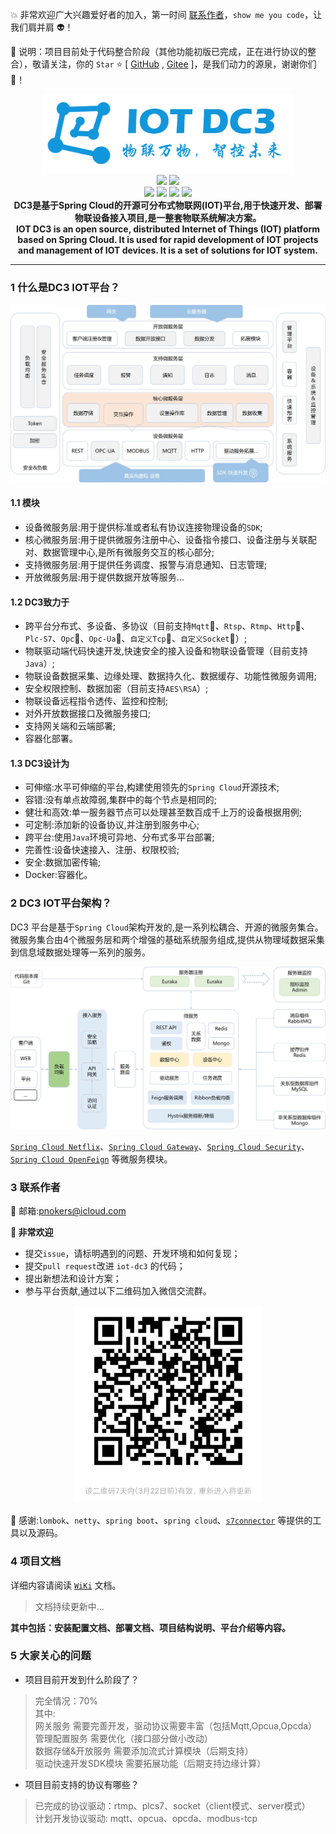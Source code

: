 :boom: 非常欢迎广大兴趣爱好者的加入，第一时间 [联系作者](#6-联系作者)，`show me you code`，让我们肩并肩 :alien:！
>
:rocket: 说明：项目目前处于代码整合阶段（其他功能初版已完成，正在进行协议的整合），敬请关注，你的 `Star` :star: [ [GitHub](https://github.com/pnoker/iot-dc3) , [Gitee](https://gitee.com/pnoker/iot-dc3) ]，是我们动力的源泉，谢谢你们 :tada:！

<p align="center">
    <img src="./dc3/images/iot-dc3-logo.png" width="400"><br>
    <a href="https://travis-ci.org/pnoker/iot-dc3"><img src="https://travis-ci.org/pnoker/iot-dc3.svg?branch=master"></a>
    <a href="https://codecov.io/gh/pnoker/iot-dc3"><img src="https://codecov.io/gh/pnoker/iot-dc3/branch/master/graph/badge.svg"></a><br>
	<a><img src="https://img.shields.io/badge/JDK-1.8-green.svg"></a>
	<a><img src="https://img.shields.io/badge/Spring Boot-2.2.4.RELEASE-blue.svg"></a>
	<a><img src="https://img.shields.io/badge/Spring Cloud-Hoxton.SR1-blue.svg"></a>
	<a href="https://github.com/pnoker/iot-dc3/blob/master/LICENSE"><img src="https://img.shields.io/github/license/pnoker/iot-dc3.svg"></a>	
	<br><strong>DC3是基于Spring Cloud的开源可分布式物联网(IOT)平台,用于快速开发、部署物联设备接入项目,是一整套物联系统解决方案。<br>IOT DC3 is an open source, distributed Internet of Things (IOT) platform based on Spring Cloud. It is used for rapid development of IOT projects and management of IOT devices. It is a set of solutions for IOT system.</strong>
</p>

------

### 1 什么是DC3 IOT平台？

 ![iot-dc3-architecture](dc3/images/iot-dc3-architecture1.jpg)

#### 1.1 模块

 * 设备微服务层:用于提供标准或者私有协议连接物理设备的`SDK`;
 * 核心微服务层:用于提供微服务注册中心、设备指令接口、设备注册与关联配对、数据管理中心,是所有微服务交互的核心部分;
 * 支持微服务层:用于提供任务调度、报警与消息通知、日志管理;
 * 开放微服务层:用于提供数据开放等服务...

#### 1.2 DC3致力于

 * 跨平台分布式、多设备、多协议（目前支持`Mqtt`:hammer:、`Rtsp`、`Rtmp`、`Http`:hammer:、`Plc-S7`、`Opc`:hammer:、`Opc-Ua`:hammer:、`自定义Tcp`:hammer:、`自定义Socket`:hammer:）;
 * 物联驱动端代码快速开发,快速安全的接入设备和物联设备管理（目前支持`Java`）;
 * 物联设备数据采集、边缘处理、数据持久化、数据缓存、功能性微服务调用;
 * 安全权限控制、数据加密（目前支持`AES\RSA`）;
 * 物联设备远程指令透传、监控和控制;
 * 对外开放数据接口及微服务接口;
 * 支持网关端和云端部署;
 * 容器化部署。

#### 1.3 DC3设计为

 * 可伸缩:水平可伸缩的平台,构建使用领先的`Spring Cloud`开源技术;
 * 容错:没有单点故障弱,集群中的每个节点是相同的;
 * 健壮和高效:单一服务器节点可以处理甚至数百成千上万的设备根据用例;
 * 可定制:添加新的设备协议,并注册到服务中心;
 * 跨平台:使用`Java`环境可异地、分布式多平台部署;
 * 完善性:设备快速接入、注册、权限校验;
 * 安全:数据加密传输;
 * Docker:容器化。

### 2 DC3 IOT平台架构？

DC3 平台是基于`Spring Cloud`架构开发的,是一系列松耦合、开源的微服务集合。
微服务集合由4个微服务层和两个增强的基础系统服务组成,提供从物理域数据采集到信息域数据处理等一系列的服务。

![iot-dc3-architecture](dc3/images/iot-dc3-architecture2.jpg)

[`Spring Cloud Netflix`](https://cloud.spring.io/spring-cloud-netflix)、[`Spring Cloud Gateway`](https://cloud.spring.io/spring-cloud-gateway)、[`Spring Cloud Security`](https://cloud.spring.io/spring-cloud-security)、[`Spring Cloud OpenFeign`](https://cloud.spring.io/spring-cloud-openfeign) 等微服务模块。

### 3 联系作者

:whale2: 邮箱:pnokers@icloud.com

**:mega: 非常欢迎**
 - 提交`issue`，请标明遇到的问题、开发环境和如何复现；
 - 提交`pull request`改进 `iot-dc3` 的代码；
 - 提出新想法和设计方案；
 - 参与平台贡献,通过以下二维码加入微信交流群。

<p align="center">
<img src="./dc3/images/wechart.jpg" width="300"><br>
</p>

:lollipop: 感谢:`lombok`、`netty`、`spring boot`、`spring cloud`、[`s7connector`](https://github.com/s7connector/s7connector) 等提供的工具以及源码。


### 4 项目文档

详细内容请阅读 [`WiKi`](https://github.com/pnoker/iot-dc3/wiki) 文档。

> 文档持续更新中...

**其中包括：安装配置文档、部署文档、项目结构说明、平台介绍等内容。**

### 5 大家关心的问题

- 项目目前开发到什么阶段了？

> 完全情况：70% \
> 其中: \
> 网关服务 需要完善开发，驱动协议需要丰富（包括Mqtt,Opcua,Opcda）\
> 管理配置服务 需要优化（接口部分做小改动）\
> 数据存储&开放服务 需要添加流式计算模块（后期支持）\
> 驱动快速开发SDK模块 需要拓展功能（后期支持边缘计算）

- 项目目前支持的协议有哪些？

> 已完成的协议驱动：rtmp、plcs7、socket（client模式、server模式） \
> 计划开发协议驱动: mqtt、opcua、opcda、modbus-tcp

